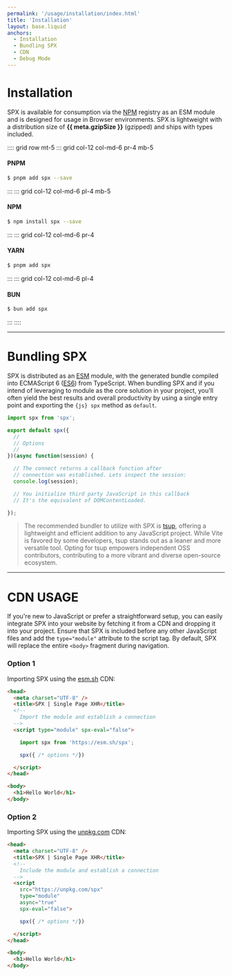 ```yaml
---
permalink: '/usage/installation/index.html'
title: 'Installation'
layout: base.liquid
anchors:
  - Installation
  - Bundling SPX
  - CDN
  - Debug Mode
---
```


# Installation

SPX is available for consumption via the [NPM](https://www.npmjs.com/package/spx) registry as an ESM module and is designed for usage in Browser environments. SPX is lightweight with a distribution size of **{{ meta.gzipSize }}** (gzipped) and ships with types included.

:::: grid row mt-5
::: grid col-12 col-md-6 pr-4 mb-5

#### PNPM

```bash
$ pnpm add spx --save
```

:::
::: grid col-12 col-md-6 pl-4 mb-5

#### NPM

```bash
$ npm install spx --save
```

:::
::: grid col-12 col-md-6 pr-4

#### YARN

```bash
$ pnpm add spx
```

:::
::: grid col-12 col-md-6 pl-4

#### BUN

```bash
$ bun add spx
```

:::
::::

---

# Bundling SPX

SPX is distributed as an [ESM](https://developer.mozilla.org/en-US/docs/Web/JavaScript/Guide/Modules) module, with the generated bundle compiled into ECMAScript 6 ([ES6](https://kangax.github.io/compat-table/es6/)) from TypeScript. When bundling SPX and if you intend of leveraging to module as the core solution in your project, you'll often yield the best results and overall productivity by using a single entry point and exporting the `{js} spx` method as `default`.

<!-- prettier-ignore -->
```js
import spx from 'spx';

export default spx({
  //
  // Options
  //
})(async function(session) {

  // The connect returns a callback function after
  // connection was established. Lets inspect the session:
  console.log(session);

  // You initialize third party JavaScript in this callback
  // It's the equivalent of DOMContentLoaded.

});
```

> The recommended bundler to utilize with SPX is [tsup](https://tsup.egoist.dev), offering a lightweight and efficient addition to any JavaScript project. While Vite is favored by some developers, tsup stands out as a leaner and more versatile tool. Opting for tsup empowers independent OSS contributors, contributing to a more vibrant and diverse open-source ecosystem.

---

# CDN USAGE

If you're new to JavaScript or prefer a straightforward setup, you can easily integrate SPX into your website by fetching it from a CDN and dropping it into your project. Ensure that SPX is included before any other JavaScript files and add the `type="module"` attribute to the script tag. By default, SPX will replace the entire `<body>` fragment during navigation.

### Option 1

Importing SPX using the [esm.sh](https://esm.sh) CDN:

<!-- prettier-ignore -->
```html
<head>
  <meta charset="UTF-8" />
  <title>SPX | Single Page XHR</title>
  <!--
    Import the module and establish a connection
  -->
  <script type="module" spx-eval="false">

    import spx from 'https://esm.sh/spx';

    spx({ /* options */})

  </script>
</head>

<body>
  <h1>Hello World</h1>
</body>
```

### Option 2

Importing SPX using the [unpkg.com](https://unpkg.com) CDN:

<!-- prettier-ignore -->
```html
<head>
  <meta charset="UTF-8" />
  <title>SPX | Single Page XHR</title>
  <!--
    Include the module and establish a connection
  -->
  <script
    src="https://unpkg.com/spx"
    type="module"
    async="true"
    spx-eval="false">

    spx({ /* options */})

  </script>
</head>

<body>
  <h1>Hello World</h1>
</body>
```
